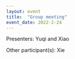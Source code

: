 ```yaml
---
layout: event
title:  "Group meeting"
event_date: 2022-2-24
---
```


Presenters: Yuqi and Xiao

Other participant(s): Xie
